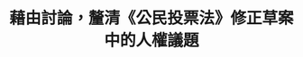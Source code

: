---
id: "43"
lang: zh-tw
description: 「支持修正公民投票法，明定不得透過提出公投案方式，限制、剝奪、或減少人民享有之基本權利」連署案
propose_date: 2019-01-07
meeting_date: 2019-05-24
publish: "TRUE"
selected: "FALSE"
blog_selected: "FALSE"
thumbnail: https://cm.pdis.nat.gov.tw/images/post/1dAymeeD4sh5r4rRDKOuOLF5DVRq_sgqy.jpg
title: 藉由討論，釐清《公民投票法》修正草案中的人權議題
introduction:
  content: >-
    由於過去有某部分公投案涉及爭議人權議題，民眾擔憂會造成多數剝奪少數族群人權之問題，所以提案人建議以法律明定不得透過提出公投案的方式來剝奪、限制或減少人民享有之基本權，不過若公投案內容意在保障、增加人民權益，則不在此限。

    協作會議的與會眾人認為討論前需要先釐清「人權」的概念。提案人的目的是避免違反人權的公投結果，而在108年4月12日行政院送立法院審議之《公民投票法》修正草案中，已規定：「公民投票涉及人民之權利義務者，不得違反我國已締結、經總統批准或公布之國際人權公約及其施行法之規定。」，希望除憲法外，也讓公投案合乎國際人權公約之精神，後續中選會也將尊重立法院的修法。
color: yellow
join:
  type: 提
  title: 支持修正公民投票法，明定不得透過提出公投案方式，限制、剝奪、或減少人民享有之基本權利
  link: https://join.gov.tw/idea/detail/ff956ac1-caaf-47e1-9fa0-955fa768eea6
  image: https://cm.pdis.nat.gov.tw/images/post/1H6gPbVPFBTLOW3sdXMW-XQd_t-XvUsK8.jpg
layout: post
departments:
  - 中選會
tags:
  - 法規
embed:
  agenda_book:
    links:
      - https://issuu.com/pdis.tw/docs/_c5915bbe586164
  mind_map:
    links:
      - https://miro.com/app/live-embed/o9J_kyRHG7U=/?moveToViewport=-1210,-1009,4215,1532
  host_slide:
    links:
      - https://issuu.com/pdis.tw/docs/_7ce6e04bd9ace4
  transcript:
    links:
      - https://sayit.pdis.nat.gov.tw/2019-05-24-%E9%96%8B%E6%94%BE%E6%94%BF%E5%BA%9C%E7%AC%AC43%E6%AC%A1%E8%AD%B0%E9%A1%8C%E5%8D%94%E4%BD%9C%E6%9C%83%E8%AD%B0
---